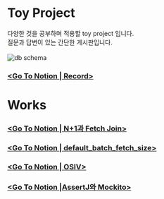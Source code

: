 # Toy Project
다양한 것을 공부하며 적용할 toy project 입니다. <br>
질문과 답변이 있는 간단한 게시판입니다. <br><br>
![db schema](https://github.com/ppupy1209/QnA_study/assets/64067205/58f567d5-9d97-4bd1-abc1-9bfcd2b5ce23)

### [<Go To Notion | Record>](https://heathered-creek-b2a.notion.site/toy-project-7ba27e03af694bfcb170cac9f13d702d?pvs=4)  <br>

# Works
### [<Go To Notion | N+1과 Fetch Join>](https://heathered-creek-b2a.notion.site/N-1-Fetch-Join-98c4ff2f7bb24bf6815f38375b433f97?pvs=4)
### [<Go To Notion | default_batch_fetch_size>](https://heathered-creek-b2a.notion.site/default_batch_fetch_size-91aec6853e3a448e9d345c04725f8f24?pvs=4)
### [<Go To Notion | OSIV>](https://heathered-creek-b2a.notion.site/OSIV-ee3f039f8f6f47ef9fd510cede1cd85c?pvs=4)
### [<Go To Notion |AssertJ와 Mockito>](https://heathered-creek-b2a.notion.site/AssertJ-Mockito-491f1b5507c94d58ac49eb089ac43e55?pvs=4)



